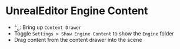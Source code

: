 # UnrealEditor Engine Content

- `^␣`: Bring up `Content Drawer`
- Toggle `Settings > Show Engine Content` to show the `Engine` folder
- Drag content from the content drawer into the scene

